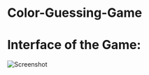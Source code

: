 # Color-Guessing-Game

# Interface of the Game:

![Screenshot](/relative/path/to/Colorgame.jpg?raw=true "Color-Guessing-Game")
